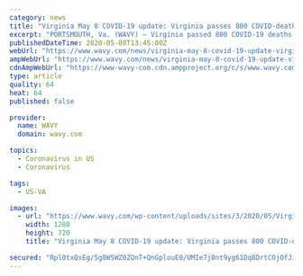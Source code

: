 ```yaml
---
category: news
title: "Virginia May 8 COVID-19 update: Virginia passes 800 COVID-deaths after 43 new deaths reported"
excerpt: "PORTSMOUTH, Va. (WAVY) — Virginia passed 800 COVID-19 deaths overall after reporting 43 new deaths on Friday, the state’s second deadliest day of the pandemic to date. The Virginia"
publishedDateTime: 2020-05-08T13:45:00Z
webUrl: "https://www.wavy.com/news/virginia-may-8-covid-19-update-virginia-passes-800-covid-deaths-after-43-new-deaths-reported/"
ampWebUrl: "https://www.wavy.com/news/virginia-may-8-covid-19-update-virginia-passes-800-covid-deaths-after-43-new-deaths-reported/amp/"
cdnAmpWebUrl: "https://www-wavy-com.cdn.ampproject.org/c/s/www.wavy.com/news/virginia-may-8-covid-19-update-virginia-passes-800-covid-deaths-after-43-new-deaths-reported/amp/"
type: article
quality: 64
heat: 64
published: false

provider:
  name: WAVY
  domain: wavy.com

topics:
  - Coronavirus in US
  - Coronavirus

tags:
  - US-VA

images:
  - url: "https://www.wavy.com/wp-content/uploads/sites/3/2020/05/Virginia-May-8.png?w=652&h=404&crop=1&resize=1280,720"
    width: 1280
    height: 720
    title: "Virginia May 8 COVID-19 update: Virginia passes 800 COVID-deaths after 43 new deaths reported"

secured: "Rpl0txQsEg/5g8W5WZ0ZQnT+QnGplouE0/UMIe7j0nt9yg61Dq8DrtCOjOfJiBrnbgQN/gTkYrkUlbEfqbssx9Nfn7zVNzxfw6QIg2/K41x/M5+3W5ivjxjBjltmS+QtxyojSLDNAwWLxMgv4RV1wBeMu5OPaT+OboGRLjEuWEZleTXuVj4isLBYlGRMiRUcw43S/Jjy2SbrWaNzQDadKijX9p1kVcT4oft1zstD65ID/KSsWdSYMr+gUGntd36sUZFQNQIn3nDHtg6CNf0iYGWRKwZwXKO+EvazlOqS8ufUvkVNzrWu8+6Ca2pYv5L3TAYt6g4UGZj7HxJ08l/fYs26CuRM7jnS6uSsF4hKQAugm70FabuMnrT2XGpFtG06LrNVBOlZUz9oQgDuJaSfjbsKry64NwvYnsWgV6bwyfNKyvdyLf5ti066OzjxiPQhGeJbmozvaI11OwLcf3gk7daGzfm5j6NKH4VWD+Oz3r4=;VrbDIuVxGmYVlYYs0zp6Ng=="
---
```


